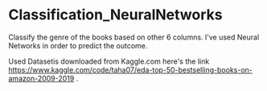 # Classification_NeuralNetworks
Classify the genre of the books based on other 6 columns. I've used Neural Networks in order to predict the outcome.

Used Datasetis downloaded from Kaggle.com here's the link https://www.kaggle.com/code/taha07/eda-top-50-bestselling-books-on-amazon-2009-2019 .
